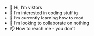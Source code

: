- 👋 Hi, I’m viktors
- 👀 I’m interested in coding stuff ig
- 🌱 I’m currently learning how to read
- 💞️ I’m looking to collaborate on nothing
- 📫 How to reach me - you don't

<!---
viktora-skola/viktora-skola is a ✨ special ✨ repository because its `README.md` (this file) appears on your GitHub profile.
You can click the Preview link to take a look at your changes.
--->
